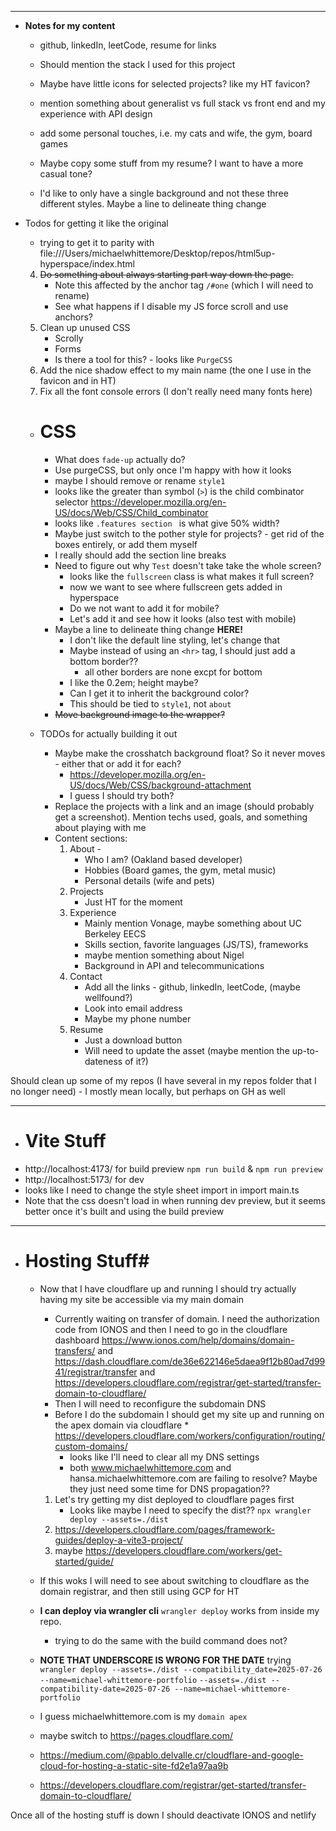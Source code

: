 
-------------------------------------
* **Notes for my content** 
    * github, linkedIn, leetCode, resume for links
    * Should mention the stack I used for this project
    * Maybe have little icons for selected projects? like my HT favicon?
    * mention something about generalist vs full stack vs front end and my experience with API design
    * add some personal touches, i.e. my cats and wife, the gym, board games
    * Maybe copy some stuff from my resume? I want to have a more casual tone? 


    * I'd like to only have a single background and not these three different styles. Maybe a line to delineate thing change

* Todos for getting it like the original
    * trying to get it to parity with file:///Users/michaelwhittemore/Desktop/repos/html5up-hyperspace/index.html
    4. ~~Do something about always starting part way down the page.~~
        - Note this affected by the anchor tag `/#one` (which I will need to rename)
        - See what happens if I disable my JS force scroll and use anchors?
    6. Clean up unused CSS
        - Scrolly
        - Forms
        - Is there a tool for this? - looks like `PurgeCSS`
    7. Add the nice shadow effect to my main name (the one I use in the favicon and in HT)
    8. Fix all the font console errors (I don't really need many fonts here)

    * # CSS #
        * What does `fade-up` actually do?
        * Use purgeCSS, but only once I'm happy with how it looks
        * maybe I should remove or rename `style1`
        * looks like the greater than symbol (`>`) is the child combinator selector https://developer.mozilla.org/en-US/docs/Web/CSS/Child_combinator
        * looks like `.features section ` is what give 50% width?
        * Maybe just switch to the pother style for projects? - get rid of the boxes entirely, or add them myself
        * I really should add the section line breaks
        * Need to figure out why `Test` doesn't take take the whole screen? 
            - looks like the `fullscreen` class is what makes it full screen?
            - now we want to see where fullscreen gets added in hyperspace
            - Do we not want to add it for mobile?
            - Let's add it and see how it looks (also test with mobile)
        * Maybe a line to delineate thing change **HERE!** 
            - I don't like the default line styling, let's change that
            - Maybe instead of using an `<hr>` tag, I should just add a bottom border??
                - all other borders are none excpt for bottom
            - I like the 0.2em; height maybe?
            - Can I get it to inherit the background color?
            - This should be tied to `style1`, not `about`
        * ~~Move background image to the wrapper?~~

    * TODOs for actually building it out
        * Maybe make the crosshatch background float? So it never moves - either that or add it for each?
            - https://developer.mozilla.org/en-US/docs/Web/CSS/background-attachment
            - I guess I should try both?
        * Replace the projects with a link and an image (should probably get a screenshot). Mention techs used, goals, and something about playing with me
        * Content sections:
            1. About - 
                - Who I am? (Oakland based developer)
                - Hobbies (Board games, the gym, metal music)
                - Personal details (wife and pets)
            2. Projects
                - Just HT for the moment
            3. Experience
                - Mainly mention Vonage, maybe something about UC Berkeley EECS
                - Skills section, favorite languages (JS/TS), frameworks
                - maybe mention something about Nigel
                - Background in API and telecommunications
            4. Contact
                - Add all the links - github, linkedIn, leetCode, (maybe wellfound?)
                - Look into email address 
                - Maybe my phone number
            5. Resume
                - Just a download button 
                - Will need to update the asset (maybe mention the up-to-dateness of it?)

Should clean up some of my repos (I have several in my repos folder that I no longer need) - I mostly mean locally, but perhaps on GH as well

-------------------------------------------------------------------------

* # Vite Stuff #
* http://localhost:4173/ for build preview `npm run build` & `npm run preview`
* http://localhost:5173/ for dev
* looks like I need to change the style sheet import in import main.ts
* Note that the css doesn't load in when running dev preview, but it seems better once it's built and using the build preview

---------------------------------------------------------------------------------------------
* # Hosting Stuff#
    * Now that I have cloudflare up and running I should try actually having my site be accessible via my main domain
        * Currently waiting on transfer of domain. I need the authorization code from IONOS and then I need to go in the cloudflare dashboard https://www.ionos.com/help/domains/domain-transfers/ and https://dash.cloudflare.com/de36e622146e5daea9f12b80ad7d9941/registrar/transfer and https://developers.cloudflare.com/registrar/get-started/transfer-domain-to-cloudflare/
        * Then I will need to reconfigure the subdomain DNS
        * Before I do the subdomain I should get my site up and running on the apex domain via cloudflare * https://developers.cloudflare.com/workers/configuration/routing/custom-domains/
            - looks like I'll need to clear all my DNS settings
            - both www.michaelwhittemore.com and hansa.michaelwhittemore.com are failing to resolve? Maybe they just need some time for DNS propagation?? 


        1. Let's try getting my dist deployed to cloudflare pages first
            - Looks like maybe I need to specify the dist?? `npx wrangler deploy --assets=./dist`
        2. https://developers.cloudflare.com/pages/framework-guides/deploy-a-vite3-project/
        4. maybe https://developers.cloudflare.com/workers/get-started/guide/
    * If this woks I will need to see about switching to cloudflare as the domain registrar, and then still using GCP for HT
    * **I can deploy via wrangler cli** `wrangler deploy` works from inside my repo. 
        * trying to do the same with the build command does not?

    * **NOTE THAT UNDERSCORE IS WRONG FOR THE DATE** 
    trying `wrangler deploy --assets=./dist --compatibility_date=2025-07-26 --name=michael-whittemore-portfolio`
        `--assets=./dist --compatibility-date=2025-07-26 --name=michael-whittemore-portfolio`

    * I guess michaelwhittemore.com is my `domain apex`
    * maybe switch to https://pages.cloudflare.com/
    * https://medium.com/@pablo.delvalle.cr/cloudflare-and-google-cloud-for-hosting-a-static-site-fd2e1a97aa9b
    * https://developers.cloudflare.com/registrar/get-started/transfer-domain-to-cloudflare/

Once all of the hosting stuff is down I should deactivate IONOS and netlify